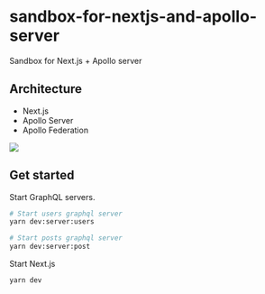 # sandbox-for-nextjs-and-apollo-server
Sandbox for Next.js + Apollo server

## Architecture

- Next.js
- Apollo Server
- Apollo Federation

![](https://i.gyazo.com/84508126bf658bc05c582fb1cb7dbd6b.png)

## Get started
Start GraphQL servers.

```bash
# Start users graphql server
yarn dev:server:users

# Start posts graphql server
yarn dev:server:post
```

Start Next.js

```
yarn dev
```

